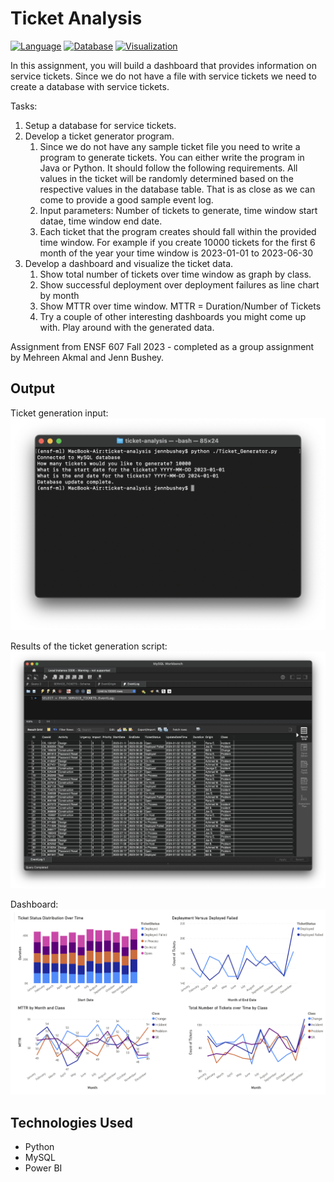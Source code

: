 # Ticket Analysis

[![Language](https://img.shields.io/badge/language-Python-blue.svg)](https://www.python.org/)
[![Database](https://img.shields.io/badge/database-MySQL-green.svg)](https://www.mysql.com/)
[![Visualization](https://img.shields.io/badge/visualization-Power%20BI-purple.svg)](https://powerbi.microsoft.com/)

In this assignment, you will build a dashboard that provides information on service tickets. Since we do not have a file with service tickets we need to create a database with service tickets.

Tasks:

1. Setup a database for service tickets.
1. Develop a ticket generator program.
    1. Since we do not have any sample ticket file you need to write a program to generate tickets. You can either write the program in Java or Python. It should follow the following requirements. All values in the ticket will be randomly determined based on the respective values in the database table. That is as close as we can come to provide a good sample event log.
    1. Input parameters: Number of tickets to generate, time window start datae, time window end date.
    1. Each ticket that the program creates should fall within the provided time window. For example if you create 10000 tickets for the first 6 month of the year your time window is 2023-01-01 to 2023-06-30
1. Develop a dashboard and visualize the ticket data.
    1. Show total number of tickets over time window as graph by class.
    1. Show successful deployment over deployment failures as line chart by month
    1. Show MTTR over time window. MTTR = Duration/Number of Tickets
    1. Try a couple of other interesting dashboards you might come up with. Play around with the generated data.

Assignment from ENSF 607 Fall 2023 - completed as a group assignment by Mehreen Akmal and Jenn Bushey.

## Output

Ticket generation input:
![Input](./images/input.png)

Results of the ticket generation script:
![Output](./images/output.png)

Dashboard:
![dashboard](./images/service_tickets.png)

## Technologies Used

-   Python
-   MySQL
-   Power BI
